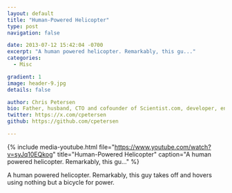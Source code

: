 ```yaml
---
layout: default
title: "Human-Powered Helicopter"
type: post
navigation: false

date: 2013-07-12 15:42:04 -0700
excerpt: "A human powered helicopter. Remarkably, this gu..."
categories:
  - Misc

gradient: 1
image: header-9.jpg
details: false

author: Chris Petersen
bio: Father, husband, CTO and cofounder of Scientist.com, developer, entrepreneur and technologist.
twitter: https://x.com/cpetersen
github: https://github.com/cpetersen

---
```


{% include media-youtube.html file="https://www.youtube.com/watch?v=syJq10EQkog" title="Human-Powered Helicopter" caption="A human powered helicopter. Remarkably, this gu..." %}

A human powered helicopter. Remarkably, this guy takes off and hovers using nothing but a bicycle for power.
